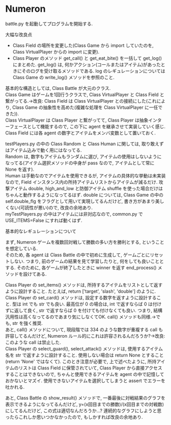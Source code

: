 # Numeron

battle.py を起動してプログラムを開始する.  

大幅な改良点  
* Class Field の場所を変更した(Class Game から import していたのを, Class VirtualPlayer からの import に変更).  
* Class Player のメソッド get_call() と get_eat_bite() を一括して get_log() にまとめた. get_log() は, 何かアクション(コールまたはアイテム)があったときにそのログを受け取るメソッドである. log のレギュレーションについては Class Game の write_log() メソッドを参照のこと.  

基本的な構造としては, Class Battle が大元のクラス.  
Class Game はゲームを1回行うクラスで, Class VirtualPlayer と Class Field と繋がってる.->改良: Class Field は Class VirtualPlayer との接続にした(これにより, Class Game の抽象性を高めた(複雑な処理を Class VirtualPlayer に一任できた)).  
Class VirtualPlayer は Class Player と繋がってて,  Class Player は抽象インターフェースとして機能するので, この下に agent を継承させて実装していく感じ.  
Class Field には各 agent の数字とアイテムをメンバ変数として置いておく.

testPlayers.py の中の Class Random と Class Human に関しては, 取り敢えずはアイテム込みで動く用にはなってる.  
Random は, 数字もアイテムもランダムに選び, アイテムの使用はしないようになってる(アイテム選択メソッドの中身が pass なので, アイテムとして常に None を返す).  
Human は手動なのでアイテムを使用できるが, アイテムの具体的な挙動は未実装なので, Field インスタンス内の所持アイテムリストからアイテムが減るだけ. 攻撃アイテム double, high_and_low と防御アイテム shuffle を使った場合だけはちゃんと動作するようになってるはず. double については, Class Game の中の self.double_flg をフラグとして用いて実現してるんだけど, 書き方があまり美しくない(可読性が悪い)ので, 改良の余地あり.  
myTestPlayers.py の中はアイテムには非対応なので, common.py で USE_ITEMS=False にすれば動くはず.

基本的なレギュレーションについて  

まず, Numeron ゲームを複数回対戦して勝数の多い方を勝利とする, ということを想定している.  
そのため, 各 agent は Class Battle の中で初めに生成して, ゲームごとにリセットしない. つまり, 前のゲームの結果を見て学習したりと, 何をしても良いこととする. そのために, 各ゲームが終了したときに winner を返す end_process() メソッドを設けてある.  

Class Player の set_items() メソッドは, 所持するアイテムをリストとして返すように設計すること. たとえば, return \['target', 'slash', 'double'\] のように.  
Class Player の set_card() メソッドは, 設定する数字を返すように設計すること. 型は int でも str でも良い. 最高位が 0 の場合は, int で返すならば 0 は付けずに返して良く, str で返すならば 0 を付けても付けなくても良い. つまり, 結構汎用性は高くなってるのであまり気にしなくてOK. call() メソッドも同様.->でも, str を強く推奨.  
あと, call() メソッドについて, 現段階では 334 のような数字が重複する call も許容してるんだけど, Numeron ルール的にこれは許容されるんだろうか?->改良: このような call は禁止した.  
Class Player の select_guard(), select_attack() メソッドは, 使用するアイテム名を str で返すように設計すること. 使用しない場合は return None とすること(return 'None' ではなくて). このとき注意が必要で, 上で述べたように, 所持アイテムのリストは Class Field に保管されていて, Class Player から直接アクセスすることはできないので, ちゃんと使用できるアイテムを agent の中で記憶しておかないとマズイ. 使用できないアイテムを選択してしまうと assert でエラーを吐かれる.

あと, Class Battle の show_result() メソッドで, 一番最後に対戦結果のグラフを表示できるようになってるんだけど, y=(x回目までの勝数)/(x回目までの対戦数) にしてるんだけど, この式は適切なんだろうか...? 連続的なグラフにしようと思ったらこれしか思いつかなかったので, もしかすれば改良の余地あり.
